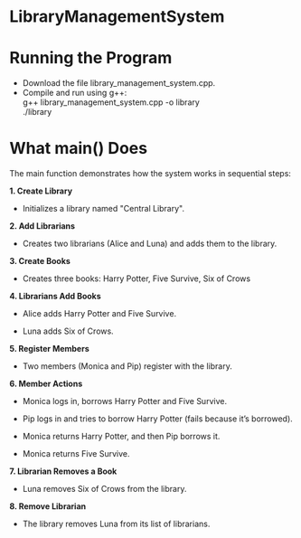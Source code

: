 # LibraryManagementSystem

# Running the Program

- Download the file library_management_system.cpp.
- Compile and run using g++:  
  g++ library_management_system.cpp -o library  
  ./library  
  
# What main() Does

The main function demonstrates how the system works in sequential steps:  

**1. Create Library** 

  - Initializes a library named "Central Library".  

**2. Add Librarians**  

  - Creates two librarians (Alice and Luna) and adds them to the library.  

**3. Create Books**  

  - Creates three books: Harry Potter, Five Survive, Six of Crows

**4. Librarians Add Books**  

  - Alice adds Harry Potter and Five Survive.  

  - Luna adds Six of Crows.  

**5. Register Members**  

  - Two members (Monica and Pip) register with the library.  

**6. Member Actions**

  - Monica logs in, borrows Harry Potter and Five Survive.  

  - Pip logs in and tries to borrow Harry Potter (fails because it’s borrowed).  

  - Monica returns Harry Potter, and then Pip borrows it.  

  - Monica returns Five Survive.  

**7. Librarian Removes a Book**  

  - Luna removes Six of Crows from the library.  

**8. Remove Librarian**  

  - The library removes Luna from its list of librarians.  
